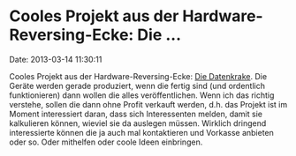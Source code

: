 Cooles Projekt aus der Hardware-Reversing-Ecke: Die \...
========================================================

Date: 2013-03-14 11:30:11

Cooles Projekt aus der Hardware-Reversing-Ecke: [Die
Datenkrake](http://datenkrake.org/). Die Geräte werden gerade
produziert, wenn die fertig sind (und ordentlich funktionieren) dann
wollen die alles veröffentlichen. Wenn ich das richtig verstehe, sollen
die dann ohne Profit verkauft werden, d.h. das Projekt ist im Moment
interessiert daran, dass sich Interessenten melden, damit sie
kalkulieren können, wieviel sie da auslegen müssen. Wirklich dringend
interessierte können die ja auch mal kontaktieren und Vorkasse anbieten
oder so. Oder mithelfen oder coole Ideen einbringen.
